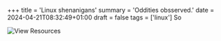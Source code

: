 +++
title = 'Linux shenanigans'
summary = 'Oddities obsserved.'
date = 2024-04-21T08:32:49+01:00
draft = false
tags = ['linux']
So

![View Resources](resources.png)
